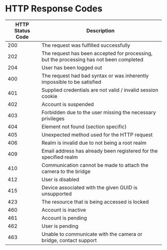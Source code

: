 # HTTP Response Codes

HTTP Status Code | Description
---------------- | -----------
200 | The request was fulfilled successfully
202 | The request has been accepted for processing, but the processing has not been completed
204 | User has been logged out
400	| The request had bad syntax or was inherently impossible to be satisfied
401	| Supplied credentials are not valid / invalid session cookie
402	| Account is suspended
403	| Forbidden due to the user missing the necessary privileges
404	| Element not found (section specific)
405	| Unexpected method used for the HTTP request
406	| Realm is invalid due to not being a root realm
409	| Email address has already been registered for the specified realm
410	| Communication cannot be made to attach the camera to the bridge
412	| User is disabled
415	| Device associated with the given GUID is unsupported
423 | The resource that is being accessed is locked
460	| Account is inactive
461	| Account is pending
462	| User is pending
463	| Unable to communicate with the camera or bridge, contact support
